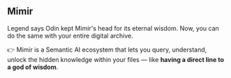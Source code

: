 ## Mimir

Legend says Odin kept Mimir's head for its eternal wisdom. Now, you can do the same with your entire digital archive.

👉 Mimir is a Semantic AI ecosystem that lets you query, understand, unlock the hidden knowledge within your files — like **having a direct line to a god of wisdom**.

